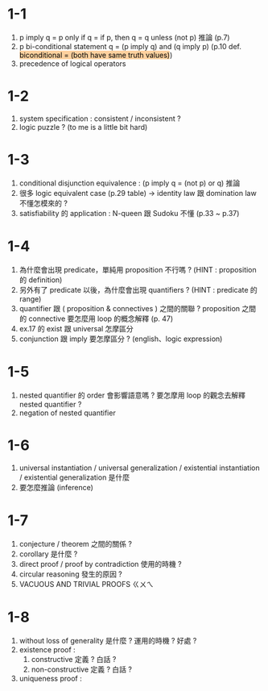 # 1-1
1. p imply q = p only if q = if p, then q = q unless (not p) 推論 (p.7)
2. p bi-conditional statement q = (p imply q) and (q imply p) (p.10 def. <mark style="background: #FFB86CA6;">biconditional = (both have same truth values)</mark>)
3. precedence of logical operators
# 1-2
1. system specification : consistent / inconsistent ?
2. logic puzzle ? (to me is a little bit hard)
# 1-3
1. conditional disjunction equivalence : (p imply q = (not p) or q) 推論
2. 很多 logic equivalent case (p.29 table) -> identity law 跟 domination law 不懂怎模來的 ?
3. satisfiability 的 application :  N-queen 跟 Sudoku 不懂 (p.33 ~ p.37)
# 1-4
1. 為什麼會出現 predicate，單純用 proposition 不行嗎 ? (HINT : proposition 的 definition)
2. 另外有了 predicate 以後，為什麼會出現 quantifiers ? (HINT : predicate 的 range)
3. quantifier 跟 ( proposition & connectives ) 之間的關聯 ? proposition 之間的 connective 要怎麼用 loop 的概念解釋 (p. 47) 
4. ex.17 的 exist 跟 universal 怎摩區分
5. conjunction 跟 imply 要怎摩區分 ? (english、logic expression)
# 1-5
1. nested quantifier 的 order 會影響語意嗎 ? 要怎摩用 loop 的觀念去解釋 nested quantifier ?
2. negation of nested quantifier
# 1-6
1. universal instantiation / universal generalization / existential instantiation / existential generalization 是什麼
2. 要怎麼推論 (inference)
# 1-7
1. conjecture / theorem 之間的關係 ? 
2. corollary 是什麼 ? 
3. direct proof / proof by contradiction 使用的時機 ?
4. circular reasoning 發生的原因 ?
5. VACUOUS AND TRIVIAL PROOFS ㄍㄨㄟ
# 1-8
1. without loss of generality 是什麼 ? 運用的時機 ? 好處 ?
2. existence proof : 
	1. constructive 定義 ? 白話 ?
	2. non-constructive 定義 ? 白話 ?
3. uniqueness proof :